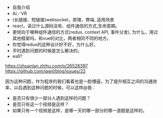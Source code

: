 

* 自我介绍
* AI／VR
* (长链接、短链接)websocket，原理，弊端, 适用场景
* react，读过什么源码没有、组件通信的方式,生命周期。
* 更倾向于哪种组件通信的方式(redux, context API, 事件分发), 为什么，用过其他框架吗，和vue的对比，两者相同不同的地方。
* 你觉得redux的这种设计好不好，为什么好。
* 平时遇到问题的时候是怎么解决的。
* es6?


https://zhuanlan.zhihu.com/p/26528397
https://github.com/jawil/blog/issues/22

因为这种问题，作为程序的我们看着也是一脸懵逼，为了提升相互之间的沟通效率，以后遇到这种问题的时候，可以这样@我：

* 是否只有很少一部分人遇到这样的问题？
* 是否只有这一个视频是这样？
* 如果只有一个视频是这样，是哪一天的哪一部分的哪一道题是这样的。
